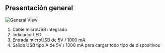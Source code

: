 ## Presentación general

![General View](http://static.energysistem.com/images/manuals/42252/55d33dfb68f59.jpg)

1. Cable microUSB integrado
2. Indicador LED
3. Entrada microUSB de 5V / 1000 mA
4. Salida USB tipo A de 5V / 1000 mA para cargar todo tipo de dispositivos


